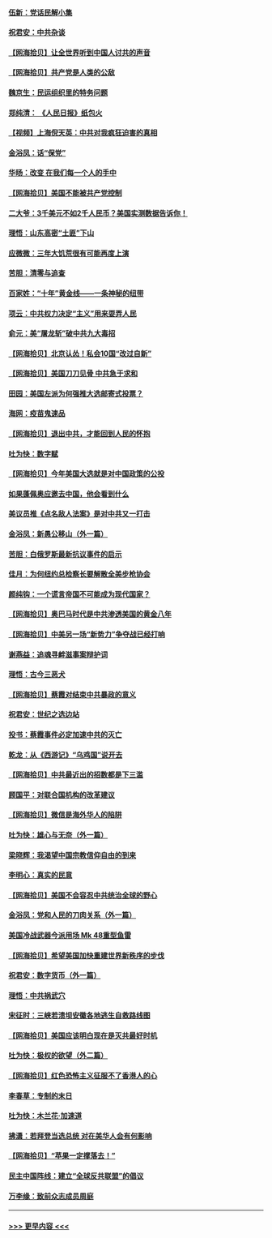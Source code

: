 #### [伍新：党话民解小集](../pages/nsc993/n12366907.md?t=08301102) 
#### [祝君安：中共杂谈](../pages/nsc993/n12366076.md?t=08301102) 
#### [【网海拾贝】让全世界听到中国人讨共的声音](../pages/nsc993/n12365569.md?t=08301102) 
#### [【网海拾贝】共产党是人类的公敌](../pages/nsc993/n12363182.md?t=08301102) 
#### [魏京生：民运组织里的特务问题](../pages/nsc993/n12363010.md?t=08301102) 
#### [郑纯清： 《人民日报》纸包火](../pages/nsc993/n12362706.md?t=08301102) 
#### [【视频】上海倪天英：中共对我疯狂迫害的真相](../pages/nsc993/n12356341.md?t=08301102) 
#### [金浴凤：话“保党”](../pages/nsc993/n12361867.md?t=08301102) 
#### [华旸：改变 在我们每一个人的手中](../pages/nsc993/n12361774.md?t=08301102) 
#### [【网海拾贝】美国不能被共产党控制](../pages/nsc993/n12360271.md?t=08301102) 
#### [二大爷：3千美元不如2千人民币？美国实测数据告诉你！](../pages/nsc993/n12358563.md?t=08301102) 
#### [理悟：山东高密“土匪”下山](../pages/nsc993/n12358535.md?t=08301102) 
#### [应微微：三年大饥荒很有可能再度上演](../pages/nsc993/n12358523.md?t=08301102) 
#### [苦胆：清零与追查](../pages/nsc993/n12358501.md?t=08301102) 
#### [百家姓：“十年”黄金线——一条神秘的纽带](../pages/nsc993/n12358319.md?t=08301102) 
#### [项云：中共权力决定“主义”用来耍弄人民](../pages/nsc993/n12358172.md?t=08301102) 
#### [俞元：美“屠龙斩”破中共九大毒招](../pages/nsc993/n12357822.md?t=08301102) 
#### [【网海拾贝】北京认怂！私会10国“改过自新”](../pages/nsc993/n12357784.md?t=08301102) 
#### [【网海拾贝】美国刀刀见骨 中共急于求和](../pages/nsc993/n12355511.md?t=08301102) 
#### [田园：美国左派为何强推大选邮寄式投票？](../pages/nsc993/n12352963.md?t=08301102) 
#### [海网：疫苗鬼速品](../pages/nsc993/n12354438.md?t=08301102) 
#### [【网海拾贝】退出中共，才能回到人民的怀抱](../pages/nsc993/n12352634.md?t=08301102) 
#### [吐为快：数字赋](../pages/nsc993/n12352317.md?t=08301102) 
#### [【网海拾贝】今年美国大选就是对中国政策的公投](../pages/nsc993/n12350973.md?t=08301102) 
#### [如果蓬佩奥应邀去中国，他会看到什么](../pages/nsc993/n12350945.md?t=08301102) 
#### [美议员推《点名敌人法案》是对中共又一打击](../pages/nsc993/n12350765.md?t=08301102) 
#### [金浴凤：新愚公移山（外一篇）](../pages/nsc993/n12350253.md?t=08301102) 
#### [苦胆：白俄罗斯最新抗议事件的启示](../pages/nsc993/n12349989.md?t=08301102) 
#### [佳月：为何纽约总检察长要解散全美步枪协会](../pages/nsc993/n12349939.md?t=08301102) 
#### [颜纯钩：一个谎言帝国不可能成为现代国家？](../pages/nsc993/n12349898.md?t=08301102) 
#### [【网海拾贝】奥巴马时代是中共渗透美国的黄金八年](../pages/nsc993/n12349284.md?t=08301102) 
#### [【网海拾贝】中美另一场“新势力”争夺战已经打响](../pages/nsc993/n12346998.md?t=08301102) 
#### [谢燕益：追魂寻衅滋事案辩护词](../pages/nsc993/n12346892.md?t=08301102) 
#### [理悟：古今三恶犬](../pages/nsc993/n12345190.md?t=08301102) 
#### [【网海拾贝】蔡霞对结束中共暴政的意义](../pages/nsc993/n12344263.md?t=08301102) 
#### [祝君安：世纪之选边站](../pages/nsc993/n12342382.md?t=08301102) 
#### [投书：蔡霞事件必定加速中共的灭亡](../pages/nsc993/n12341881.md?t=08301102) 
#### [乾龙：从《西游记》“乌鸡国”说开去](../pages/nsc993/n12341690.md?t=08301102) 
#### [【网海拾贝】中共最近出的招数都是下三滥](../pages/nsc993/n12341593.md?t=08301102) 
#### [顾国平：对联合国机构的改革建议](../pages/nsc993/n12339928.md?t=08301102) 
#### [【网海拾贝】微信是海外华人的陷阱](../pages/nsc993/n12338868.md?t=08301102) 
#### [吐为快：雄心与无奈（外一篇）](../pages/nsc993/n12338132.md?t=08301102) 
#### [梁晓辉：我渴望中国宗教信仰自由的到来](../pages/nsc993/n12336657.md?t=08301102) 
#### [李明心：真实的民意](../pages/nsc993/n12336089.md?t=08301102) 
#### [【网海拾贝】美国不会容忍中共统治全球的野心](../pages/nsc993/n12336063.md?t=08301102) 
#### [金浴凤：党和人民的刀肉关系（外一篇）](../pages/nsc993/n12335834.md?t=08301102) 
#### [美国冷战武器今派用场 Mk 48重型鱼雷](../pages/nsc993/n12335354.md?t=08301102) 
#### [【网海拾贝】希望美国加快重建世界新秩序的步伐](../pages/nsc993/n12334224.md?t=08301102) 
#### [祝君安：数字货币（外一篇）](../pages/nsc993/n12334186.md?t=08301102) 
#### [理悟：中共祸武穴](../pages/nsc993/n12333962.md?t=08301102) 
#### [宋征时：三峡若溃坝安徽各地逃生自救路线图](../pages/nsc993/n12332450.md?t=08301102) 
#### [【网海拾贝】美国应该明白现在是灭共最好时机](../pages/nsc993/n12332313.md?t=08301102) 
#### [吐为快：极权的欲望（外二篇）](../pages/nsc993/n12332089.md?t=08301102) 
#### [【网海拾贝】红色恐怖主义征服不了香港人的心](../pages/nsc993/n12329296.md?t=08301102) 
#### [李春草：专制的末日](../pages/nsc993/n12329079.md?t=08301102) 
#### [吐为快：木兰花‧加速道](../pages/nsc993/n12327366.md?t=08301102) 
#### [拂潇：若拜登当选总统 对在美华人会有何影响](../pages/nsc993/n12295996.md?t=08301102) 
#### [【网海拾贝】“苹果一定撑落去！”](../pages/nsc993/n12326784.md?t=08301102) 
#### [民主中国阵线：建立“全球反共联盟”的倡议](../pages/nsc993/n12324177.md?t=08301102) 
#### [万李缘：致前众志成员周庭](../pages/nsc993/n12324635.md?t=08301102) 

----
#### [ >>> 更早内容 <<< ](../indexes/nsc993-earlier.md)
